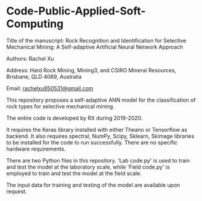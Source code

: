# Code-Public-Applied-Soft-Computing

Title of the manuscript: Rock Recognition and Identification for Selective Mechanical Mining: A Self-adaptive Artificial Neural Network Approach 

Authors: Rachel Xu

Address: Hard Rock Mining, Mining3, and CSIRO Mineral Resources, Brisbane, QLD 4069, Australia

Email: rachelxu950531@gmail.com 

This repository proposes a self-adaptive ANN model for the classification of rock types for selective mechanical mining. 

The entire code is developed by RX during 2019-2020. 

It requires the Keras library installed with either Theano or Tensorflow as backend. It also requires spectral, NumPy, Scipy, Sklearn, Skimage libraries to be installed for the code to run successfully. There are no specific hardware requirements.

There are two Python files in this repository. 'Lab code.py' is used to train and test the model at the laboratory scale, while 'Field code.py' is employed to train and test the model at the field scale. 

The input data for training and testing of the model are available upon request. 
